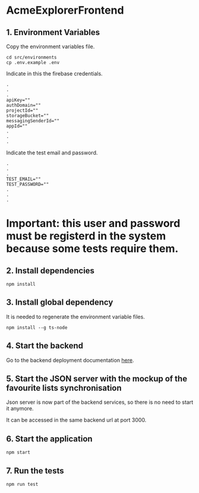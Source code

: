 # AcmeExplorerFrontend

## 1. Environment Variables

Copy the environment variables file.

```
cd src/environments
cp .env.example .env
```

Indicate in this the firebase credentials.

```
.
.
.
apiKey=""
authDomain=""
projectId=""
storageBucket=""
messagingSenderId=""
appId=""
.
.
.
```

Indicate the test email and password.

```
.
.
.
TEST_EMAIL=""
TEST_PASSWORD=""
.
.
.
```

# Important: this user and password must be registerd in the system because some tests require them.

## 2. Install dependencies

```
npm install
```

## 3. Install global dependency

It is needed to regenerate the environment variable files.

```
npm install --g ts-node
```

## 4. Start the backend

Go to the backend deployment documentation [here](https://github.com/juancarlosestradanieto/acme-explorer-backend/tree/main/docker).

## 5. Start the JSON server with the mockup of the favourite lists synchronisation

Json server is now part of the backend services, so there is no need to start it anymore.

It can be accessed in the same backend url at port 3000.

## 6. Start the application

```
npm start
```

## 7. Run the tests

```
npm run test
```
